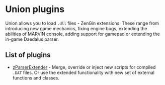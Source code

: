 # Union plugins

Union allows you to load `.dll` files - ZenGin extensions. These range from introducing new game mechanics, fixing engine bugs, extending the abilities of MARVIN console, adding support for gamepad or extending the in-game Daedalus parser.

## List of plugins

- [zParserExtender](zParserExtender/) - Merge, override or inject new scripts for compiled `.DAT` files. Or use the extended functionality with new set of external functions and classes.
